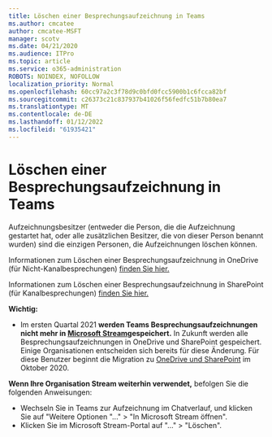 ```yaml
---
title: Löschen einer Besprechungsaufzeichnung in Teams
ms.author: cmcatee
author: cmcatee-MSFT
manager: scotv
ms.date: 04/21/2020
ms.audience: ITPro
ms.topic: article
ms.service: o365-administration
ROBOTS: NOINDEX, NOFOLLOW
localization_priority: Normal
ms.openlocfilehash: 60cc97a2c3f78d9c0bfd0fcc5900b1c6fcca82bf
ms.sourcegitcommit: c26373c21c837937b41026f56fedfc51b7b80ea7
ms.translationtype: MT
ms.contentlocale: de-DE
ms.lasthandoff: 01/12/2022
ms.locfileid: "61935421"
---
```

# <a name="delete-a-meeting-recording-in-teams"></a>Löschen einer Besprechungsaufzeichnung in Teams

Aufzeichnungsbesitzer (entweder die Person, die die Aufzeichnung gestartet hat, oder alle zusätzlichen Besitzer, die von dieser Person benannt wurden) sind die einzigen Personen, die Aufzeichnungen löschen können.  

Informationen zum Löschen einer Besprechungsaufzeichnung in OneDrive (für Nicht-Kanalbesprechungen) [finden Sie hier.](https://support.microsoft.com/office/21fe345a-e488-4fa7-932b-f053c1bebe8a)  

Informationen zum Löschen einer Besprechungsaufzeichnung in SharePoint (für Kanalbesprechungen) [finden Sie hier.](https://support.microsoft.com/office/71f3c90a-0d24-4d80-8b66-f88234b79a52)  

**Wichtig:**

- Im ersten Quartal 2021 **werden Teams Besprechungsaufzeichnungen nicht mehr in [Microsoft Stream](https://stream.microsoft.com/)gespeichert.** In Zukunft werden alle Besprechungsaufzeichnungen in OneDrive und SharePoint gespeichert. Einige Organisationen entscheiden sich bereits für diese Änderung. Für diese Benutzer beginnt die Migration zu [OneDrive und SharePoint](https://docs.microsoft.com/MicrosoftTeams/tmr-meeting-recording-change) im Oktober 2020.

**Wenn Ihre Organisation Stream weiterhin verwendet,** befolgen Sie die folgenden Anweisungen:

- Wechseln Sie in Teams zur Aufzeichnung im Chatverlauf, und klicken Sie auf "Weitere Optionen "..." > "In Microsoft Stream öffnen".
- Klicken Sie im Microsoft Stream-Portal auf "..." > "Löschen".
